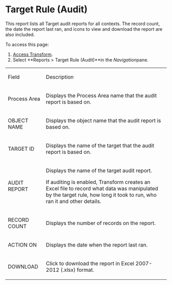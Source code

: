 # Target Rule (Audit)

This report lists all Target audit reports for all contexts. The record
count, the date the report last ran, and icons to view and download the
report are also included.

To access this page:

1.  [Access Transform](../Config/Access_Transform.htm).
2.  Select **Reports \> Target Rule (Audit)**in the *Navigation*pane.

<table>
<tbody>
<tr class="odd">
<td><p>Field</p></td>
<td><p>Description</p></td>
</tr>
<tr class="even">
<td><p>Process Area</p></td>
<td><p>Displays the Process Area name that the audit report is based on.</p></td>
</tr>
<tr class="odd">
<td><p>OBJECT NAME</p></td>
<td><p>Displays the object name that the audit report is based on.</p></td>
</tr>
<tr class="even">
<td><p>TARGET ID</p></td>
<td><p>Displays the name of the target that the audit report is based on.</p></td>
</tr>
<tr class="odd">
<td><p>AUDIT REPORT</p></td>
<td><p>Displays the name of the target audit report.</p>
<p>If auditing is enabled, Transform creates an Excel file to record what data was manipulated by the target rule, how long it took to run, who ran it and other details.</p></td>
</tr>
<tr class="even">
<td><p>RECORD COUNT</p></td>
<td><p>Displays the number of records on the report.</p></td>
</tr>
<tr class="odd">
<td><p>ACTION ON</p></td>
<td><p>Displays the date when the report last ran.</p></td>
</tr>
<tr class="even">
<td><p>DOWNLOAD</p></td>
<td><p>Click to download the report in Excel 2007-2012 (.xlsx) format.</p></td>
</tr>
</tbody>
</table>
